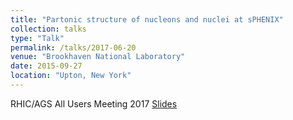 ```yaml
---
title: "Partonic structure of nucleons and nuclei at sPHENIX"
collection: talks
type: "Talk"
permalink: /talks/2017-06-20
venue: "Brookhaven National Laboratory"
date: 2015-09-27
location: "Upton, New York"
---
```

RHIC/AGS All Users Meeting 2017
[Slides](https://jdosbo.github.io/files/RHIC_Users_Meeting_2017_Osborn.pdf) 